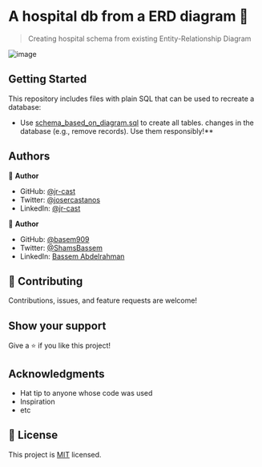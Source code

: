 # A hospital db from a ERD diagram 💾

> Creating hospital schema from existing Entity-Relationship Diagram

![image](https://user-images.githubusercontent.com/58822719/179870127-733aa3e6-4495-4aad-a21b-5f5bb47b3a07.png)

## Getting Started

This repository includes files with plain SQL that can be used to recreate a database:

- Use [schema_based_on_diagram.sql](./schema.sql) to create all tables.
 changes in the database (e.g., remove records). Use them responsibly!**

## Authors

👤 **Author**

- GitHub: [@jr-cast](https://github.com/jr-cast)
- Twitter: [@josercastanos](https://twitter.com/josercastanos)
- LinkedIn: [@jr-cast](https://linkedin.com/in/jr-cast)

👤 **Author**

- GitHub: [@basem909](https://github.com/basem909)
- Twitter: [@ShamsBassem](https://twitter.com/ShamsBassem)
- LinkedIn: [Bassem Abdelrahman](https://www.linkedin.com/in/bassem-shams-126a29134/) 

## 🤝 Contributing

Contributions, issues, and feature requests are welcome!


## Show your support

Give a ⭐️ if you like this project!

## Acknowledgments

- Hat tip to anyone whose code was used
- Inspiration
- etc

## 📝 License

This project is [MIT](./MIT.md) licensed.

